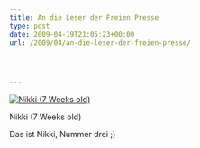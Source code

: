 ```yaml
---
title: An die Leser der Freien Presse
type: post
date: 2009-04-19T21:05:23+00:00
url: /2009/04/an-die-leser-der-freien-presse/




---
```

<div class="flickr">
  <a href="http://www.flickr.com/photos/schreibblogade/3066048768/" title="Nikki (7 Weeks old)"><img src="//farm4.static.flickr.com/3243/3066048768_ff8b8d6979.jpg" alt="Nikki (7 Weeks old)" /></a></p>

  <p>
    Nikki (7 Weeks old)
  </p>
</div>

Das ist Nikki, Nummer drei ;)
